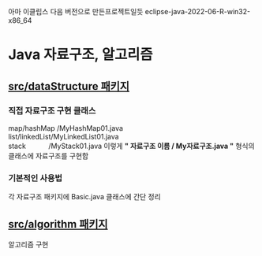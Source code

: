 아마 이클립스 다음 버전으로 만든프로젝트일듯 eclipse-java-2022-06-R-win32-x86_64
# Java 자료구조, 알고리즘
## [src/dataStructure 패키지](https://github.com/doriver/DataStructure_Algorithm/tree/master/src/dataStructure)
### 직접 자료구조 구현 클래스   
map/hashMap    /MyHashMap01.java    
list/linkedList/MyLinkedList01.java    
stack    /MyStack01.java  이렇게  **" 자료구조 이름 / My자료구조.java "**  형식의 클래스에 자료구조를 구현함     
### 기본적인 사용법    
각 자료구조 패키지에 Basic.java 클래스에 간단 정리
## [src/algorithm 패키지](https://github.com/doriver/DataStructure_Algorithm/tree/master/src/algorithm)
알고리즘 구현
